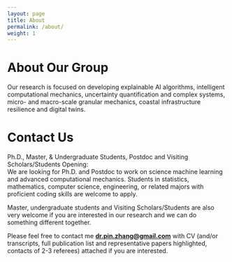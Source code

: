 ```yaml
---
layout: page
title: About
permalink: /about/
weight: 1
---
```

# About Our Group

Our research is focused on developing explainable AI algorithms, intelligent computational mechanics, uncertainty quantification and complex systems, micro- and macro-scale granular mechanics, coastal infrastructure resilience and digital twins.

# Contact Us

Ph.D., Master, & Undergraduate Students, Postdoc and Visiting Scholars/Students Opening:  
We are looking for Ph.D. and Postdoc to work on science machine learning and advanced computational mechanics. Students in statistics, mathematics, computer science, engineering, or related majors with proficient coding skills are welcome to apply.  

Master, undergraduate students and Visiting Scholars/Students are also very welcome if you are interested in our research and we can do something different together. 

Please feel free to contact me **dr.pin.zhang@gmail.com** with CV (and/or transcripts, full publication list and representative papers highlighted, contacts of 2-3 referees) attached if you are interested.
